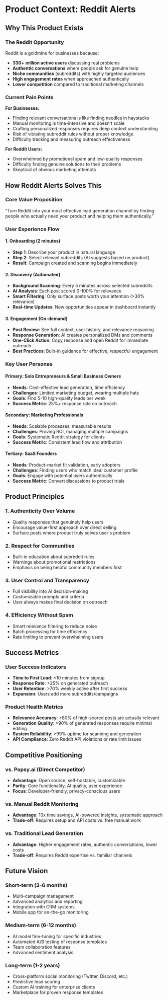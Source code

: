 # Product Context: Reddit Alerts

## Why This Product Exists

### The Reddit Opportunity
Reddit is a goldmine for businesses because:
- **330+ million active users** discussing real problems
- **Authentic conversations** where people ask for genuine help
- **Niche communities** (subreddits) with highly targeted audiences
- **High engagement rates** when approached authentically
- **Lower competition** compared to traditional marketing channels

### Current Pain Points
**For Businesses:**
- Finding relevant conversations is like finding needles in haystacks
- Manual monitoring is time-intensive and doesn't scale
- Crafting personalized responses requires deep context understanding
- Risk of violating subreddit rules without proper knowledge
- Difficulty tracking and measuring outreach effectiveness

**For Reddit Users:**
- Overwhelmed by promotional spam and low-quality responses
- Difficulty finding genuine solutions to their problems
- Skeptical of obvious marketing attempts

## How Reddit Alerts Solves This

### Core Value Proposition
"Turn Reddit into your most effective lead generation channel by finding people who actually need your product and helping them authentically."

### User Experience Flow

#### 1. Onboarding (2 minutes)
- **Step 1**: Describe your product in natural language
- **Step 2**: Select relevant subreddits (AI suggests based on product)
- **Result**: Campaign created and scanning begins immediately

#### 2. Discovery (Automated)
- **Background Scanning**: Every 5 minutes across selected subreddits
- **AI Analysis**: Each post scored 0-100% for relevance
- **Smart Filtering**: Only surface posts worth your attention (>30% relevance)
- **Real-time Updates**: New opportunities appear in dashboard instantly

#### 3. Engagement (On-demand)
- **Post Review**: See full context, user history, and relevance reasoning
- **Response Generation**: AI creates personalized DMs and comments
- **One-Click Action**: Copy response and open Reddit for immediate outreach
- **Best Practices**: Built-in guidance for effective, respectful engagement

### Key User Personas

#### Primary: Solo Entrepreneurs & Small Business Owners
- **Needs**: Cost-effective lead generation, time efficiency
- **Challenges**: Limited marketing budget, wearing multiple hats
- **Goals**: Find 5-10 high-quality leads per week
- **Success Metric**: 25%+ response rate on outreach

#### Secondary: Marketing Professionals
- **Needs**: Scalable processes, measurable results
- **Challenges**: Proving ROI, managing multiple campaigns
- **Goals**: Systematic Reddit strategy for clients
- **Success Metric**: Consistent lead flow and attribution

#### Tertiary: SaaS Founders
- **Needs**: Product-market fit validation, early adopters
- **Challenges**: Finding users who match ideal customer profile
- **Goals**: Engage with potential users authentically
- **Success Metric**: Convert discussions to product trials

## Product Principles

### 1. Authenticity Over Volume
- Quality responses that genuinely help users
- Encourage value-first approach over direct selling
- Surface posts where product truly solves user's problem

### 2. Respect for Communities
- Built-in education about subreddit rules
- Warnings about promotional restrictions
- Emphasis on being helpful community members first

### 3. User Control and Transparency
- Full visibility into AI decision-making
- Customizable prompts and criteria
- User always makes final decision on outreach

### 4. Efficiency Without Spam
- Smart relevance filtering to reduce noise
- Batch processing for time efficiency
- Rate limiting to prevent overwhelming users

## Success Metrics

### User Success Indicators
- **Time to First Lead**: <10 minutes from signup
- **Response Rate**: >25% on generated outreach
- **User Retention**: >70% weekly active after first success
- **Expansion**: Users add more subreddits/campaigns

### Product Health Metrics
- **Relevance Accuracy**: >80% of high-scored posts are actually relevant
- **Generation Quality**: >90% of generated responses require minimal editing
- **System Reliability**: >99% uptime for scanning and generation
- **API Compliance**: Zero Reddit API violations or rate limit issues

## Competitive Positioning

### vs. Popsy.ai (Direct Competitor)
- **Advantage**: Open source, self-hostable, customizable
- **Parity**: Core functionality, AI quality, user experience
- **Focus**: Developer-friendly, privacy-conscious users

### vs. Manual Reddit Monitoring
- **Advantage**: 10x time savings, AI-powered insights, systematic approach
- **Trade-off**: Requires setup and API costs vs. free manual work

### vs. Traditional Lead Generation
- **Advantage**: Higher engagement rates, authentic conversations, lower costs
- **Trade-off**: Requires Reddit expertise vs. familiar channels

## Future Vision

### Short-term (3-6 months)
- Multi-campaign management
- Advanced analytics and reporting
- Integration with CRM systems
- Mobile app for on-the-go monitoring

### Medium-term (6-12 months)
- AI model fine-tuning for specific industries
- Automated A/B testing of response templates
- Team collaboration features
- Advanced sentiment analysis

### Long-term (1-2 years)
- Cross-platform social monitoring (Twitter, Discord, etc.)
- Predictive lead scoring
- Custom AI training for enterprise clients
- Marketplace for proven response templates 
